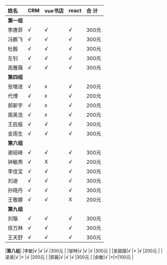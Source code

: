 |姓名|CRM|vue书店|react|合 计|
|:----|:----|:----|:----|:----|
|**第一组**|
|李唐菲|√ |√ |√ |300元 |
|冯鹏飞|√ |√ |√ |300元 |
|杜毅|√ |√ |√ |300元 |
|左钊|√ |√ |√ |300元 |
|高雅薇|√ |√ |√ |300元 |
|**第四组**|
|张增进|√ |x |√ |200元 |
|代博|√ |x |√ |200元 |
|郝新宇|√ |x |√ |200元 |
|周英浩|√ |x |√ |200元 |
|王启振|√ |√|√ |300元 |
|金雨生|√ |√|√ |300元 |
|**第六组**|
|谢绍峰|√ |√ |√ |300元 |
|钟敏燕|√ |X |√ |200元 |
|李佳宝|√ |√|√ |300元 |
|刘迪|√ |√|√ |300元 |
|孙晓丹|√ |√|√ |300元 |
|王敬娜|√ |√|X|200元 |
|**第九组**|
|刘璇  |√ |√ |√ |300元 |
|徐万林|√ |√ |√ |300元 |
|王天舒|√ |√ |√ |300元 |

|**第八组**|
|李敏|√ |√ |√ |300元 |
|邹林|√ |√ |√ |300元 |
|吴甜甜|√ |× |√ |200元 |
|梁泉|√ |× |√ |200元 |
|郭磊|√ |√ |√ |300元 |
|余敏|√ |×|×|100元 |
